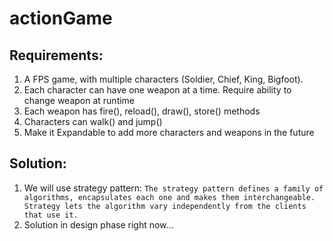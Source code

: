 # actionGame
## Requirements:
1. A FPS game, with multiple characters (Soldier, Chief, King, Bigfoot).
2. Each character can have one weapon at a time. Require ability to change weapon at runtime
3. Each weapon has fire(), reload(), draw(), store() methods
4. Characters can walk() and jump()
5. Make it Expandable to add more characters and weapons in the future

## Solution:
1. We will use strategy pattern:
```The strategy pattern defines a family of algorithms, encapsulates each one and makes them interchangeable. Strategy lets the algorithm vary independently from the clients that use it.```
2. Solution in design phase right now...